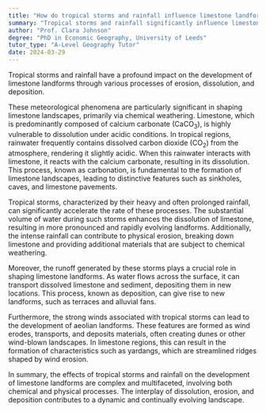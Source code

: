 ```yaml
---
title: "How do tropical storms and rainfall influence limestone landform development?"
summary: "Tropical storms and rainfall significantly influence limestone landform development through erosion, dissolution, and deposition processes."
author: "Prof. Clara Johnson"
degree: "PhD in Economic Geography, University of Leeds"
tutor_type: "A-Level Geography Tutor"
date: 2024-03-29
---
```


Tropical storms and rainfall have a profound impact on the development of limestone landforms through various processes of erosion, dissolution, and deposition.

These meteorological phenomena are particularly significant in shaping limestone landscapes, primarily via chemical weathering. Limestone, which is predominantly composed of calcium carbonate ($\text{CaCO}_3$), is highly vulnerable to dissolution under acidic conditions. In tropical regions, rainwater frequently contains dissolved carbon dioxide ($\text{CO}_2$) from the atmosphere, rendering it slightly acidic. When this rainwater interacts with limestone, it reacts with the calcium carbonate, resulting in its dissolution. This process, known as carbonation, is fundamental to the formation of limestone landscapes, leading to distinctive features such as sinkholes, caves, and limestone pavements.

Tropical storms, characterized by their heavy and often prolonged rainfall, can significantly accelerate the rate of these processes. The substantial volume of water during such storms enhances the dissolution of limestone, resulting in more pronounced and rapidly evolving landforms. Additionally, the intense rainfall can contribute to physical erosion, breaking down limestone and providing additional materials that are subject to chemical weathering.

Moreover, the runoff generated by these storms plays a crucial role in shaping limestone landforms. As water flows across the surface, it can transport dissolved limestone and sediment, depositing them in new locations. This process, known as deposition, can give rise to new landforms, such as terraces and alluvial fans.

Furthermore, the strong winds associated with tropical storms can lead to the development of aeolian landforms. These features are formed as wind erodes, transports, and deposits materials, often creating dunes or other wind-blown landscapes. In limestone regions, this can result in the formation of characteristics such as yardangs, which are streamlined ridges shaped by wind erosion.

In summary, the effects of tropical storms and rainfall on the development of limestone landforms are complex and multifaceted, involving both chemical and physical processes. The interplay of dissolution, erosion, and deposition contributes to a dynamic and continually evolving landscape.
    
